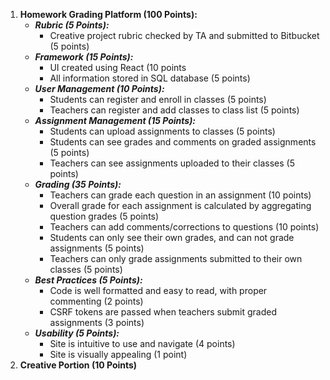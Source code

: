 1. **Homework Grading Platform (100 Points):**
	* ***Rubric (5 Points):***
		* Creative project rubric checked by TA and submitted to Bitbucket (5 points)
	* ***Framework (15 Points):***
		* UI created using React (10 points
		* All information stored in SQL database (5 points)
	* ***User Management (10 Points):***
		* Students can register and enroll in classes (5 points)
		* Teachers can register and add classes to class list (5 points)
	* ***Assignment Management (15 Points):***
		* Students can upload assignments to classes (5 points)
		* Students can see grades and comments on graded assignments (5 points)
		* Teachers can see assignments uploaded to their classes (5 points)
	* ***Grading (35 Points):***
		* Teachers can grade each question in an assignment (10 points)
		* Overall grade for each assignment is calculated by aggregating question grades (5 points)
		* Teachers can add comments/corrections to questions (10 points)
		* Students can only see their own grades, and can not grade assignments (5 points)
		* Teachers can only grade assignments submitted to their own classes (5 points)
	* ***Best Practices (5 Points):***
		* Code is well formatted and easy to read, with proper commenting (2 points)
		* CSRF tokens are passed when teachers submit graded assignments (3 points)
	* ***Usability (5 Points):***
		* Site is intuitive to use and navigate (4 points)
		* Site is visually appealing (1 point)
2. **Creative Portion (10 Points)**
